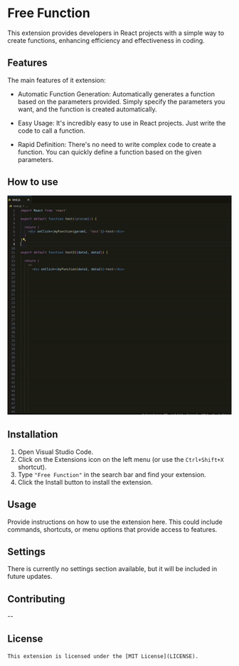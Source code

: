 # Free Function

This extension provides developers in React projects with a simple way to create functions, enhancing efficiency and effectiveness in coding.

## Features

The main features of it extension:

- Automatic Function Generation: Automatically generates a function based on the parameters provided. Simply specify the parameters you want, and the function is created automatically.

- Easy Usage: It's incredibly easy to use in React projects. Just write the code to call a function.

- Rapid Definition: There's no need to write complex code to create a function. You can quickly define a function based on the given parameters.

 ## How to use

 ![How to use](https://raw.githubusercontent.com/yusufayhan0/free-function/main/src/assets/images/how-to-use.gif?token=GHSAT0AAAAAACSSPCEDNIZL7ZMMY5LCLRA6ZTPHWNA)

## Installation

1. Open Visual Studio Code.
2. Click on the Extensions icon on the left menu (or use the `Ctrl+Shift+X` shortcut).
3. Type `"Free Function"` in the search bar and find your extension.
4. Click the Install button to install the extension.

## Usage

Provide instructions on how to use the extension here. This could include commands, shortcuts, or menu options that provide access to features.

## Settings

There is currently no settings section available, but it will be included in future updates.

## Contributing

--

## License

`This extension is licensed under the [MIT License](LICENSE).`
